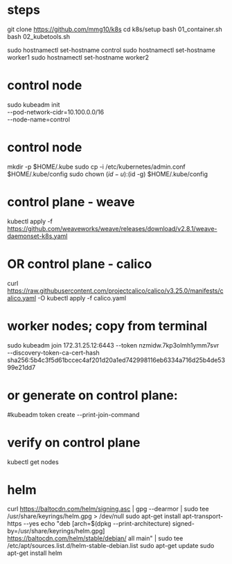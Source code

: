 # steps


git clone https://github.com/mmg10/k8s
cd k8s/setup
bash 01_container.sh
bash 02_kubetools.sh


sudo hostnamectl set-hostname control
sudo hostnamectl set-hostname worker1
sudo hostnamectl set-hostname worker2

# control node
sudo kubeadm init \
  --pod-network-cidr=10.100.0.0/16 \
  --node-name=control

# control node
mkdir -p $HOME/.kube
sudo cp -i /etc/kubernetes/admin.conf $HOME/.kube/config
sudo chown $(id -u):$(id -g) $HOME/.kube/config


# control plane - weave
kubectl apply -f https://github.com/weaveworks/weave/releases/download/v2.8.1/weave-daemonset-k8s.yaml

# OR control plane - calico
curl https://raw.githubusercontent.com/projectcalico/calico/v3.25.0/manifests/calico.yaml -O
kubectl apply -f calico.yaml


# worker nodes; copy from terminal
sudo kubeadm join 172.31.25.12:6443 --token nzmidw.7kp3olmh1ymm7svr \
	--discovery-token-ca-cert-hash sha256:5b4c3f5d61bccec4af201d20a1ed742998116eb6334a716d25b4de5399e21dd7 

# or generate on control plane:
#kubeadm token create --print-join-command

# verify on control plane
kubectl get nodes

# helm
curl https://baltocdn.com/helm/signing.asc | gpg --dearmor | sudo tee /usr/share/keyrings/helm.gpg > /dev/null
sudo apt-get install apt-transport-https --yes
echo "deb [arch=$(dpkg --print-architecture) signed-by=/usr/share/keyrings/helm.gpg] https://baltocdn.com/helm/stable/debian/ all main" | sudo tee /etc/apt/sources.list.d/helm-stable-debian.list
sudo apt-get update
sudo apt-get install helm
